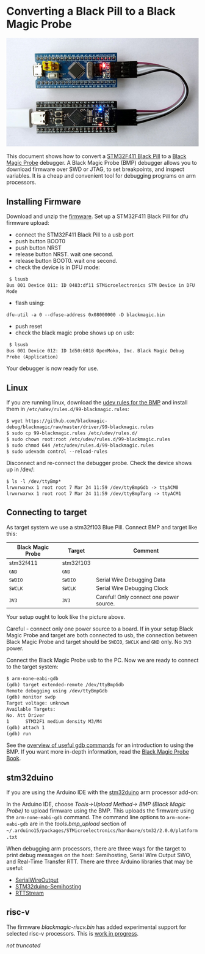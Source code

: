 # Converting a Black Pill to a Black Magic Probe

[![](pictures/black_debugging_blue_small.jpg  "STM32F411 debugging STM32F103")](https://raw.githubusercontent.com/koendv/blackmagic-blackpill/main/pictures/black_debugging_blue.jpg)

This document shows how to convert a [STM32F411 Black Pill](https://www.aliexpress.com/item/1005001456186625.html) to a [Black Magic Probe](https://github.com/blackmagic-debug/blackmagic) debugger. A Black Magic Probe (BMP) debugger allows you to download firmware over SWD or JTAG, to set breakpoints, and inspect variables. It is a cheap and convenient tool for debugging programs on arm processors.

## Installing Firmware
Download and unzip the [firmware](https://github.com/koendv/blackmagic-blackpill/releases). Set up a STM32F411 Black Pill for dfu firmware upload:

- connect the STM32F411 Black Pill to a usb port
- push button BOOT0
- push button NRST
- release button NRST. wait one second.
- release button BOOT0. wait one second.
- check the device is in DFU mode:

```
 $ lsusb
Bus 001 Device 011: ID 0483:df11 STMicroelectronics STM Device in DFU Mode
```
- flash using:

```
dfu-util -a 0 --dfuse-address 0x08000000 -D blackmagic.bin
```

- push reset
- check the black magic probe shows up on usb:
```
 $ lsusb
Bus 001 Device 012: ID 1d50:6018 OpenMoko, Inc. Black Magic Debug Probe (Application)
```
Your debugger is now ready for use.

## Linux

If you are running linux, download the [udev rules for the BMP](https://github.com/blackmagic-debug/blackmagic/blob/master/driver/99-blackmagic.rules) and install them in
 `/etc/udev/rules.d/99-blackmagic.rules`:

```
$ wget https://github.com/blackmagic-debug/blackmagic/raw/master/driver/99-blackmagic.rules
$ sudo cp 99-blackmagic.rules /etc/udev/rules.d/
$ sudo chown root:root /etc/udev/rules.d/99-blackmagic.rules
$ sudo chmod 644 /etc/udev/rules.d/99-blackmagic.rules
$ sudo udevadm control --reload-rules
```

Disconnect and re-connect the debugger probe. Check the device shows up in /dev/:

```
$ ls -l /dev/ttyBmp*
lrwxrwxrwx 1 root root 7 Mar 24 11:59 /dev/ttyBmpGdb -> ttyACM0
lrwxrwxrwx 1 root root 7 Mar 24 11:59 /dev/ttyBmpTarg -> ttyACM1
```

## Connecting to target

As target system we use a stm32f103 Blue Pill. Connect BMP and target like this:

Black Magic Probe |  Target | Comment |
---|---|---
stm32f411 |  stm32f103 |  |
`GND` | `GND`
`SWDIO` | `SWDIO` | Serial Wire Debugging Data
`SWCLK` | `SWCLK` | Serial Wire Debugging Clock
`3V3` | `3V3` | Careful! Only connect one power source.

Your setup ought to look like the picture above.

Careful - connect only one power source to a board. If in your setup Black Magic Probe and target are both connected to usb, the connection between Black Magic Probe and target should be  `SWDIO`, `SWCLK` and `GND` only. No `3V3` power.

Connect the Black Magic Probe usb to the PC.  Now we are ready to connect to the target system:

```
$ arm-none-eabi-gdb
(gdb) target extended-remote /dev/ttyBmpGdb
Remote debugging using /dev/ttyBmpGdb
(gdb) monitor swdp
Target voltage: unknown
Available Targets:
No. Att Driver
1      STM32F1 medium density M3/M4
(gdb) attach 1
(gdb) run
```

See the [overview of useful gdb commands](https://github.com/blackmagic-debug/blackmagic/wiki/Useful-GDB-commands) for an  introduction to using the BMP. If you want more in-depth information, read the [Black Magic Probe Book](https://github.com/compuphase/Black-Magic-Probe-Book).

## stm32duino

If you are using the Arduino IDE with the [stm32duino](https://github.com/stm32duino/wiki/wiki/Getting-Started) arm processor add-on:

In the Arduino IDE, choose *Tools->Upload Method-> BMP (Black Magic Probe)* to upload firmware using the BMP.  This uploads the firmware using the `arm-none-eabi-gdb` command. The command line options to  `arm-none-eabi-gdb` are in the *tools.bmp_upload* section of `~/.arduino15/packages/STMicroelectronics/hardware/stm32/2.0.0/platform.txt`

When debugging arm processors, there are three ways for the target to print debug messages on the host: Semihosting, Serial Wire Output SWO, and Real-Time Transfer RTT. There are three Arduino libraries that may be useful:

* [SerialWireOutput](https://github.com/koendv/SerialWireOutput)
* [STM32duino-Semihosting](https://github.com/koendv/STM32duino-Semihosting)
* [RTTStream](https://github.com/koendv/Arduino-RTTStream)

## risc-v

The firmware _blackmagic-riscv.bin_ has added experimental support for selected risc-v processors. This is [work in progress](https://github.com/blackmagic-debug/blackmagic/pull/924).

_not truncated_
